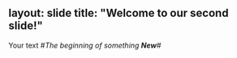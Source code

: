 layout: slide
title: "Welcome to our second slide!"
---
Your text
#_The beginning of something **New**_#
